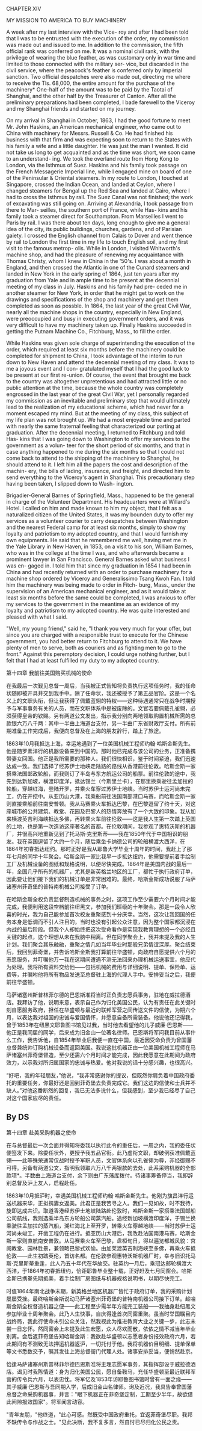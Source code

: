 CHAPTER XIV 

MY MISSION TO AMERICA TO BUY 
MACHINERY 

A week after my last interview with the Vice- 
roy and after I had been told that I was to be 
entrusted with the execution of the order, my 
commission was made out and issued to me. In 
addition to the commission, the fifth official rank 
was conferred on me. It was a nominal civil 
rank, with the privilege of wearing the blue 
feather, as was customary only in war time and 
limited to those connected with the military ser- 
vice, but discarded in the civil service, where the 
peacock's feather is conferred only by imperial 
sanction. Two official despatches were also made 
out, directing me where to receive the Tls. 
68,000, the entire amount for the purchase of 
the machinery* One-half of the amount was to 
be paid by the Taotai of Shanghai, and the other 
half by the Treasurer of Canton. After all the 
preliminary preparations had been completed, I 
bade farewell to the Viceroy and my Shanghai 
friends and started on my journey. 

On my arrival in Shanghai in October, 1863, 
I had the good fortune to meet Mr. John 
Haskins, an American mechanical engineer, who 
came out to China with machinery for Messrs. 
Russell & Co. He had finished his business with 
that firm and was expecting soon to return to the 
States with his family a wife and a little 
daughter. He was just the man I wanted. It 
did not take us long to get acquainted and as the 
time was short, we soon came to an understand- 
ing. We took the overland route from Hong 
Kong to London, via the Isthmus of Suez. 
Haskins and his family took passage on the 
French Messagerie Imperial line, while I 
engaged mine on board of one of the Peninsular 
& Oriental steamers. In my route to London, I 
touched at Singapore, crossed the Indian 
Ocean, and landed at Ceylon, where I changed 
steamers for Bengal up the Red Sea and landed 
at Cairo, where I had to cross the Isthmus by 
rail. The Suez Canal was not finished; the work 
of excavating was still going on. Arriving at 
Alexandria, I took passage from there to Mar- 
seilles, the southern port of France, while Has- 
kins and his family took a steamer direct for 
Southampton. From Marseilles I went to Paris 
by rail. I was there about ten days, long enough 
to give me a general idea of the city, its public 
buildings, churches, gardens, and of Parisian 
gaiety. I crossed the English channel from 
Calais to Dover and went thence by rail to 
London the first time in my life to touch English 
soil, and my first visit to the famous metrop- 
olis. While in London, I visited Whitworth's 
machine shop, and had the pleasure of renewing 
my acquaintance with Thomas Christy, whom I 
knew in China in the '50's. I was about a month 
in England, and then crossed the Atlantic in one 
of the Cunard steamers and landed in New York 
in the early spring of 1864, just ten years after 
my graduation from Yale and in ample time to 
be present at the decennial meeting of my 
class in July. Haskins and his family had pre- 
ceded me in another steamer for New York, in 
order that he might get to work on the drawings 
and specifications of the shop and machinery and 
get them completed as soon as possble. In 1864, 
the last year of the great Civil War, nearly all 
the machine shops in the country, especially in 
New England, were preoccupied and busy in 
executing government orders, and it was very 
difficult to have my machinery taken up. Finally 
Haskins succeeded in getting the Putnam 
Machine Co., Fitchburg, Mass., to fill the order. 

While Haskins was given sole charge of 
superintending the execution of the order, which 
required at least six months before the machinery 
could be completed for shipment to China, I took 
advantage of the interim to run down to New 
Haven and attend the decennial meeting of 
my class. It was to me a joyous event and I con- 
gratulated myself that I had the good luck to 
be present at our first re-union. Of course, the 
event that brought me back to the country was 
altogether unpretentious and had attracted little 
or no public attention at the time, because the 
whole country was completely engrossed in the 
last year of the great Civil War, yet I personally 
regarded my commission as an inevitable and 
preliminary step that would ultimately lead to 
the realization of my educational scheme, which 
had never for a moment escaped my mind. But 
at the meeting of my class, this subject of my 
life plan was not brought up. We had a 
most enjoyable time and parted with nearly the 
same fraternal feeling that characterized our 
parting at graduation. After the decennial 
meeting, I returned to Fitchburg and told Has- 
kins that I was going down to Washington to 
offer my services to the government as a volun- 
teer for the short period of six months, and that 
in case anything happened to me during the six 
months so that I could not come back to attend 
to the shipping of the machinery to Shanghai, 
he should attend to it. I left him all the 
papers the cost and description of the machin- 
ery, the bills of lading, insurance, and freight, 
and directed him to send everything to the 
Viceroy's agent in Shanghai. This precautionary 
step having been taken, I slipped down to Wash- 
ington. 

Brigadier-General Barnes of Springfield, 
Mass., happened to be the general in charge of 
the Volunteer Department. His headquarters 
were at Willard's Hotel. I called on him and 
made known to him my object, that I felt as a 
naturalized citizen of the United States, it was 
my bounden duty to offer my services as a 
volunteer courier to carry despatches between 
Washington and the nearest Federal camp for 
at least six months, simply to show my loyalty 
and patriotism to my adopted country, and that 
I would furnish my own equipments. He said 
that he remembered me well, having met me in 
the Yale Library in New Haven, in 1853, on a 
visit to his son, William Barnes, who was in the 
college at the time I was, and who afterwards 
became a prominent lawyer in San Francisco. 
General Barnes asked what business I was en- 
gaged in. I told him that since my graduation 
in 1854 I had been in China and had recently 
returned with an order to purchase machinery 
for a machine shop ordered by Viceroy and 
Generalissimo Tsang Kwoh Fan. I told him 
the machinery was being made to order in Fitch- 
burg, Mass., under the supervision of an 
American mechanical engineer, and as it would 
take at least six months before the same could 
be completed, I was anxious to offer my services 
to the government in the meantime as an evidence 
of my loyalty and patriotism to my adopted 
country. He was quite interested and pleased 
with what I said. 

"Well, my young friend," said he, "I thank 
you very much for your offer, but since you are 
charged with a responsible trust to execute for 
the Chinese government, you had better return 
to Fitchburg to attend to it. We have plenty of 
men to serve, both as couriers and as fighting 
men to go to the front." Against this peremptory 
decision, I could urge nothing further, but I felt 
that I had at least fulfilled my duty to my 
adopted country. 


第十四章
我前往美国购买机械的使命

在我最后一次觐见总督一周后，当我被正式告知将负责执行这项任务时，我的任命状随即被开具并交到我手中。除了任命状，我还被授予了第五品官阶。这是一个名义上的文职头衔，但让我获得了佩戴蓝翎的特权——这种待遇通常只在战争时期授予与军事事务有关的人员，而在文职体系中是被废除的。文官若要佩戴孔雀翎，必须获得皇帝的钦赐。另有两道公文发出，指示我分别向两地领取购置机械所需的总款银六万八千两：其中一半由上海道台支付，另一半由广东省财政厅支付。所有前期准备工作完成后，我便向总督及在上海的朋友辞行，踏上了旅途。

1863年10月我抵达上海，幸运地遇到了一位美国机械工程师约翰·哈斯金斯先生。他是随罗素洋行的机器设备来到中国的。那时他已完成与该公司的业务，正准备携带妻女回国。他正是我所需要的那种人。我们很快相识，鉴于时间紧迫，我们迅速达成一致。我们选择了经苏伊士地峡走陆路的路线从香港前往伦敦。哈斯金斯一家搭乘法国邮政轮船，而我则订了半岛与东方航运公司的船票。前往伦敦的途中，我先到达新加坡，横渡印度洋，抵达锡兰（今斯里兰卡），在那里换乘驶往孟加拉的轮船，穿越红海，登陆开罗，并乘火车穿过苏伊士地峡。当时苏伊士运河尚未完工，仍在开挖中。从亚历山大港，我乘船前往法国南部港口马赛，而哈斯金斯一家则直接乘船前往南安普顿。我从马赛乘火车抵达巴黎，在巴黎逗留了约十天，对这座城市的公共建筑、教堂、花园及巴黎人的热情奔放有了一个大致的印象。我从加来横渡英吉利海峡抵达多佛，再转乘火车前往伦敦——这是我人生第一次踏上英国的土地，也是第一次造访这座著名的首都。在伦敦期间，我参观了惠特沃斯的机器厂，并很高兴地重新见到了托马斯·克里斯蒂——我在1850年代于中国相识的朋友。我在英国逗留了大约一个月，随后乘坐卡纳德公司的轮船横渡大西洋，在1864年初春抵达纽约。那时正好是我从耶鲁大学毕业十周年的时间，我赶上了那年七月的同学十年聚会。哈斯金斯一家比我早一步抵达纽约，他需要提前着手绘制工厂及机械设备的图纸和规格说明，以便尽快完成。1864年是美国内战的最后一年，全国几乎所有的机器厂，尤其是新英格兰地区的工厂，都忙于执行政府订单，因此要让他们接下我们的机械订单是非常困难的。最终，哈斯金斯成功说服了马萨诸塞州菲奇堡的普特南机械公司接受了订单。

在哈斯金斯全权负责监督制造机械的事务之时，这项工作至少需要六个月时间才能完成，我便利用这段空档前往纽黑文，参加我们班级的十年聚会。那是一段令人欣喜的时光，我为自己能参加首次校友重聚感到十分庆幸。当然，这次让我回国的任务本身是低调而不引人注目的，当时也没有引起公众注意，因为整个国家都沉浸在内战的最后阶段。但我个人却始终把这次受命看作是实现我教育理想的一个必经且关键的起点，这个理想从未在我脑中稍离。但在同学聚会上，我并未提及我的人生计划。我们聚会其乐融融，重聚之情几如当年毕业时那般兄弟情谊深厚。聚会结束后，我回到菲奇堡，并告诉哈斯金斯我打算前往华盛顿，向政府自愿提供六个月的志愿服务，并叮嘱他万一我在这期间遭遇不测无法回来办理机械运送事宜，他应代为处理。我将所有资料交给他——包括机械的费用与详细说明、提单、保险单、运费等，并嘱咐他将所有物品发送至总督驻上海的代理人手中。安排妥当之后，我便前往华盛顿。

马萨诸塞州斯普林菲尔德的巴恩斯准将当时正负责志愿兵事务，驻地在威拉德酒店。我拜访了他，说明来意，表示自己作为归化美国公民，认为有责任在此关键时刻自愿服务政府，担任在华盛顿与最近的联邦军营之间传送文件的信使，为期六个月，以表达我对祖国的忠诚与爱国情怀，并愿意自备所需装备。他说他还记得我，曾于1853年在纽黑文耶鲁图书馆见过我，当时他去看望他的儿子威廉·巴恩斯——他正是我同届的同学，后来成为旧金山一位著名律师。巴恩斯将军问我目前从事什么工作，我告诉他，自1854年毕业后我便一直在中国，最近因受命负责为曾国藩总督兼统帅订购机械设备而返回美国。我说这批机器正由一位美国机械工程师在马萨诸塞州菲奇堡督造，至少还需六个月时间才能完成，因此我愿意在此期间为政府效力，以示我对所归属国家的忠诚与热爱。他对我说的话十分感兴趣，也很高兴。

“好吧，我的年轻朋友，”他说，“我非常感谢你的提议，但既然你肩负着中国政府委托的重要任务，你最好还是回到菲奇堡去负责完成它。我们这边的信使和士兵并不缺人。”对他这番断然的回复，我已无法多说什么，但我感到，至少我已经尽了自己对这个国家应尽的责任。


## By DS

第十四章
赴美采购机器之使命

在与总督最后一次会面并得知将委我以执行此令的重任后，一周之内，我的委任状便签发下来。除委任状外，更授予我五品官衔。此乃虚衔文职，却破例获准佩戴蓝翎——此等殊荣通常仅战时授予军职人员，文官体系向以孔雀翎为尊，非经御赐不可得。另备有两道公文，指明我领取六万八千两银款的去处，此系采购机器的全部款项*。半数由上海道台支付，余下则由广东藩库拨付。待诸事筹备停当，我即辞别总督及沪上友人，启程赴任。

1863年10月抵沪时，幸遇美国机械工程师约翰·哈斯金斯先生。他刚为旗昌洋行运送机器来华，正拟携妻女返美。此君正是我苦寻之人。我们一见如故，时不我待，旋即达成共识。取道香港经苏伊士地峡陆路赴伦敦时，哈斯金斯一家搭乘法国邮船公司航线，我则选乘半岛东方轮船公司蒸汽船。途经新加坡横渡印度洋，于锡兰换乘驶往孟加拉的蒸汽船，溯红海北上至开罗，转乘火车穿越地峡——当时苏伊士运河尚未竣工，开凿工程仍在进行。抵亚历山大港后，我改赴法国南港马赛，哈斯金斯一家则直航南安普敦。从马赛乘火车至巴黎，盘桓旬日，得以遍览都城风貌：宫阙教堂、园林胜景，兼领略巴黎式欢愉。由加莱渡英吉利海峡至多佛，再乘火车抵伦敦——此生初踏英伦，首访名都。在伦敦参观惠特沃斯机器厂时，幸与旧识托马斯·克里斯蒂重逢，此人乃五十年代在华故交。驻英约一月后，乘冠达邮轮横渡大西洋，于1864年初春抵纽约，恰距耶鲁毕业整十载，正好赶及七月同窗会。哈斯金斯已携眷先期抵美，着手绘制厂房图纸与机器规格说明书，以期尽快完工。

时值1864年南北战争末期，新英格兰地区机器厂皆忙于政府订单，我的采购计划屡屡受挫。最终哈斯金斯说动马萨诸塞州菲奇堡的普特南机器公司接下订单。趁哈斯金斯全权督造机器之便——此工程至少需半年方能完工装船——我抽身赴纽黑文参加毕业十周年聚会。此乃人生快事，自庆得逢首次同窗重聚。虽当时举国瞩目内战终局，我此行使命未引公众关注，然我视此为推进教育大业之关键一步，此志未尝一日忘怀。然同窗会上未提及此生宏愿，众人尽欢而散，依依之情不减当年毕业别离。会后返菲奇堡告知哈斯金斯：我欲赴华盛顿以志愿者身份报效政府六月，若此期间有不测致无法押运机器返沪，一切托付于他。我将机器价目明细、提单保单等文书悉数交予，嘱其发往上海总督衙门代理人处。诸事安排妥当，便悄然赴京。

恰逢马萨诸塞州斯普林菲尔德巴恩斯准将主理志愿军事务，其指挥部设于威拉德酒店。谒见时我陈情道：身为归化美国公民，愿自备鞍马，充任华盛顿至最近联邦军营的传令兵六月，以表忠忱。将军忆及1853年访耶鲁图书馆时曾有一面之缘——其子威廉·巴恩斯与吾同期入学，后成旧金山名律师。询及近况，我具告奉曾国藩总督之命采购机器事，并言："眼下机器正在菲奇堡定制，工期至少半年，故欲借此间隙报效国家"。将军闻言动容。

"青年友朋，"他终道，"此心可感。然既受中国政府重托，宜返菲奇堡尽职。我邦不缺传令与作战之士。"见此决断，我不复多言，然自忖已尽归化公民之责。
